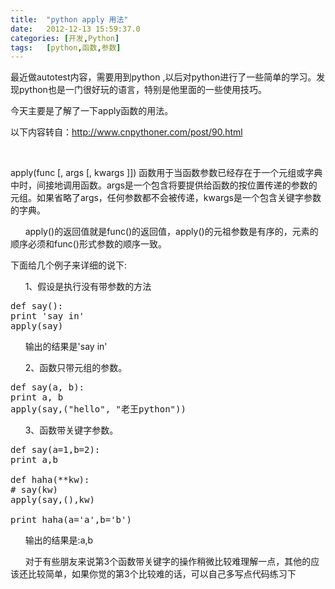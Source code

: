 ```yaml
---
title:	"python apply 用法"
date:	2012-12-13 15:59:37.0
categories:	[开发,Python]
tags:	[python,函数,参数]
---
```


最近做autotest内容，需要用到python ,以后对python进行了一些简单的学习。发现python也是一门很好玩的语言，特别是他里面的一些使用技巧。

今天主要是了解了一下apply函数的用法。

以下内容转自：http://www.cnpythoner.com/post/90.html

&nbsp;

apply(func [, args [, kwargs ]]) 函数用于当函数参数已经存在于一个元组或字典中时，间接地调用函数。args是一个包含将要提供给函数的按位置传递的参数的元组。如果省略了args，任何参数都不会被传递，kwargs是一个包含关键字参数的字典。

&nbsp; &nbsp; &nbsp; apply()的返回值就是func()的返回值，apply()的元祖参数是有序的，元素的顺序必须和func()形式参数的顺序一致。
<!--more-->
下面给几个例子来详细的说下:

&nbsp; &nbsp; &nbsp; 1、假设是执行没有带参数的方法
<pre lang='python'>
def say():
print 'say in'
apply(say)
</pre>
&nbsp; &nbsp; &nbsp; 输出的结果是'say in'


&nbsp; &nbsp; &nbsp; 2、函数只带元组的参数。
<pre lang='python'>
def say(a, b):
print a, b
apply(say,("hello", "老王python"))
</pre>

&nbsp; &nbsp; &nbsp; 3、函数带关键字参数。
<pre lang='python'>
def say(a=1,b=2):
print a,b

def haha(**kw):
# say(kw)
apply(say,(),kw)

print haha(a='a',b='b')
</pre>
&nbsp; &nbsp; &nbsp; 输出的结果是:a,b

&nbsp; &nbsp; &nbsp; 对于有些朋友来说第3个函数带关键字的操作稍微比较难理解一点，其他的应该还比较简单，如果你觉的第3个比较难的话，可以自己多写点代码练习下
